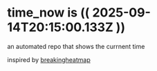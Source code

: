 # time_now is (( 2025-09-14T20:15:00.133Z ))

an automated repo that shows the currnent time

inspired by [breakingheatmap](https://github.com/breakingheatmap/breakingheatmap)